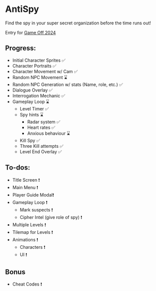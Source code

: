 # AntiSpy
Find the spy in your super secret organization before the time runs out!

Entry for [Game Off 2024](https://itch.io/jam/game-off-2024)

## Progress:
- Initial Character Sprites ✅
- Character Portraits ✅
- Character Movement w/ Cam ✅
- Random NPC Movement ⌛
- Random NPC Generation w/ stats (Name, role, etc.) ✅
- Dialogue Overlay ✅
- Interrogation Mechanic ✅
- Gameplay Loop ⌛
    - Level Timer ✅
    - Spy hints ⌛
        - Radar system ✅
        - Heart rates ✅
        - Anxious behaviour ⌛
    - Kill Spy ✅
    - Three Kill attempts ✅
    - Level End Overlay ✅
    
## To-dos:
- Title Screen ❗
- Main Menu ❗
- Player Guide Modal❗
- Gameplay Loop ❗
    - Mark suspects ❗
    - Cipher Intel (give role of spy) ❗
- Multiple Levels ❗
- Tilemap for Levels ❗
- Animations ❗
    - Characters ❗
    - UI ❗

## Bonus
- Cheat Codes ❗
